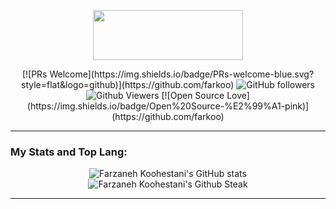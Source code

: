 <p align="center">
<img src="https://github.com/farkoo/farkoo/blob/master/farkooLogo.png" width=240 height=80>
</p>

<p align="center">
[![PRs Welcome](https://img.shields.io/badge/PRs-welcome-blue.svg?style=flat&logo=github)](https://github.com/farkoo)
<img alt="GitHub followers" src="https://img.shields.io/github/followers/farkoo?style=flat-square&color=green">
<img alt="Github Viewers" src="https://komarev.com/ghpvc/?username=fark00&style=flat-square&color=red">
[![Open Source Love](https://img.shields.io/badge/Open%20Source-%E2%99%A1-pink)](https://github.com/farkoo)
</p>
<hr>

### My Stats and Top Lang:
<p align="center">
  <img src="https://github-readme-stats.vercel.app/api?username=farkoo&show_icons=true&theme=dracula" alt="Farzaneh Koohestani's GitHub stats" /><br />
  <img src="https://github-readme-streak-stats.herokuapp.com/?user=farkoo&theme=dracula" alt="Farzaneh Koohestani's Github Steak" />
</p>
<!--
[![Top Langs](https://github-readme-stats.vercel.app/api/top-langs/?username=farkoo&layout=compact&theme=dracula&show_icons=true&count_private=true)](https://github.com/fark00)
[![Codetrace widget](https://codetrace.com/widget/farkoo)](https://codetrace.com/users/farkoo)
-->
<hr>
<!--
### What I know?
* **Programming Languages:**
<p align="center">
<img src="https://img.icons8.com/color/2x/python.png" alt="python" width="60" height="60"/>
<img src="https://img.icons8.com/fluent/2x/matlab.png" alt="matlab" width="60" height="60"/>
<img src="https://img.icons8.com/color/2x/c-programming.png" alt="c" width="60" height="60"/>
<img src="https://img.icons8.com/color/2x/c-plus-plus-logo.png" alt="cplusplus" width="60" height="60"/>
<img src ="https://img.icons8.com/color/2x/c-sharp-logo.png" alt="csharp" width="60" height="60"/>
<img src ="https://upload.wikimedia.org/wikipedia/en/e/ef/SystemVerilog_logo.png" alt="verilog" width="80" height="40"/>
 </p>
<hr>
--
* **Framworks:**
<p align="center"> 
 <img src="https://cdn.freelogovectors.net/wp-content/uploads/2018/07/tensorflow_logo.png" alt="tensorflow" width="60" height="60"/>
 <img src="https://upload.wikimedia.org/wikipedia/commons/thumb/c/c6/PyTorch_logo_black.svg/488px-PyTorch_logo_black.svg.png" alt="pytorch" width="160" height="40"/>
  <img src="https://keras.io/img/logo.png" alt="keras" width="160" height="50"/>
   <img src="https://upload.wikimedia.org/wikipedia/commons/thumb/0/05/Scikit_learn_logo_small.svg/260px-Scikit_learn_logo_small.svg.png" alt="sklearn" width="80" height="50"/>
</p>
<hr>
--
* **Libraries:**
<p align="center">
   <img src="https://upload.wikimedia.org/wikipedia/commons/thumb/3/32/OpenCV_Logo_with_text_svg_version.svg/180px-OpenCV_Logo_with_text_svg_version.svg.png" alt="opencv" width="80" height="90"/>
</p>
<hr>
--
* **Data Analysis Languages:**
<p align="center">
<img src="https://image.flaticon.com/icons/png/128/2772/2772128.png" alt="mssql" width="60" height="60"/>
<img src="https://img.icons8.com/color/2x/postgreesql.png" alt="postgresql" width="60" height="60"/>
<img src="https://upload.wikimedia.org/wikipedia/commons/thumb/3/38/SQLite370.svg/382px-SQLite370.svg.png" alt="sqlite" width="130" height="60"/>
</p>
<hr>
--
* **Others:**
<p align="center">
--
<img src="https://img.icons8.com/clouds/2x/github.png" alt="git" width="60" height="60"/>
<img src="https://img.icons8.com/color/2x/linux.png" alt="linux" width="60" height="60"/>
<img src="https://seeklogo.com/images/C/centos-logo-494F57D973-seeklogo.com.png" alt="centos" width="60" height="60"/>

 --
</p>

<hr>

### Find me @:

<p align="center">
--
[<img src="https://img.icons8.com/color/48/000000/linkedin.png" width="3.5%"/>](https://linkedin.com/in/farzanehkoohestani/)
[<img src="https://image.flaticon.com/icons/png/128/2111/2111463.png" width="3.5%"/>](https://instagram.com/farzaneh_koohestani)
[<img src="https://image.flaticon.com/icons/png/128/2111/2111646.png" width="3.5%"/>](https://t.me/farzaneh_koohestani)
[<img src="https://image.flaticon.com/icons/png/128/145/145812.png" width="3.5%"/>](https://twitter.com/farkoo78)

</p>

-->

<!--
<img src="https://img.icons8.com/fluent/2x/laravel.png" alt="laravel" width="40" height="40"/>
<img src="https://image.flaticon.com/icons/png/128/919/919830.png" alt="php" width="40" height="40"/>
<img src="https://img.icons8.com/color/2x/html-5.png" alt="html" width="40" height="40"/>
<img src="https://img.icons8.com/color/2x/css3.png" alt="css" width="40" height="40"/>
<img src="https://img.icons8.com/color/2x/bootstrap.png" alt="bootstrap" width="40" height="40"/>
<img src="https://img.icons8.com/fluent/2x/mysql-logo.png" alt="mysql" width="40" height="40"/>
<img src="https://image.flaticon.com/icons/png/128/2772/2772128.png" alt="mssql" width="40" height="40"/>

</p>
-->




<!--
### Find me @
<p><b>Social medias :</b></p>

<p align="center">

[<img src="https://img.icons8.com/color/48/000000/linkedin.png" width="3.5%"/>](https://linkedin.com/in/farzanehkoohestani/)
[<img src="https://image.flaticon.com/icons/png/128/2111/2111463.png" width="3.5%"/>](https://instagram.com/farzaneh_koohestani)
[<img src="https://image.flaticon.com/icons/png/128/2111/2111646.png" width="3.5%"/>](https://t.me/farzaneh_koohestani)

</p>

<hr>

My [<img src="https://image.flaticon.com/icons/png/128/732/732200.png" width="3.5%"/>](https://github.com/farkoo/farkoo) address: farzanehkoohestani2000@gmail.com
-->
<!--
**fark00/fark00** is a ✨ _special_ ✨ repository because its `README.md` (this file) appears on your GitHub profile.

Here are some ideas to get you started:

- 🔭 I’m currently working on ...
- 🌱 I’m currently learning ...
- 👯 I’m looking to collaborate on ...
- 🤔 I’m looking for help with ...
- 💬 Ask me about ...
- 📫 How to reach me: ...
- 😄 Pronouns: ...
- ⚡ Fun fact: ...
-->
